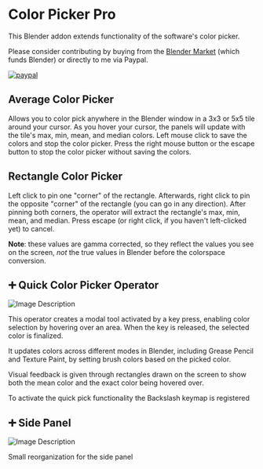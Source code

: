 # Color Picker Pro
This Blender addon extends functionality of the software's color picker.

Please consider contributing by buying from the [Blender Market](https://blendermarket.com/products/color-picker-pro) (which funds Blender) or directly to me via Paypal.

[![paypal](https://www.paypalobjects.com/en_US/i/btn/btn_donate_SM.gif)](https://www.paypal.com/cgi-bin/webscr?cmd=_donations&business=LLDQGZ94K3ZUW&currency_code=USD&source=url)


## Average Color Picker
Allows you to color pick anywhere in the Blender window in a 3x3 or 5x5 tile around your cursor.
As you hover your cursor, the panels will update with the tile's max, min, mean, and median colors. 
Left mouse click to save the colors and stop the color picker.
Press the right mouse button or the escape button to stop the color picker without saving the colors.

## Rectangle Color Picker
Left click to pin one "corner" of the rectangle. 
Afterwards, right click to pin the opposite "corner" of the rectangle (you can go in any direction). 
After pinning both corners, the operator will extract the rectangle's max, min, mean, and median.
Press escape (or right click, if you haven't left-clicked yet) to cancel.

**Note**: these values are gamma corrected, so they reflect the values you see on the screen, *not* the true values in Blender before the colorspace conversion.

## ➕ Quick Color Picker Operator

![Image Description](https://github.com/longiy/static-assets/blob/main/ColorPickerPro-assets/ColorPickerProPlus_gif.gif)

This operator creates a modal tool activated by a key press, enabling color selection by hovering over an area. When the key is released, the selected color is finalized.

It updates colors across different modes in Blender, including Grease Pencil and Texture Paint, by setting brush colors based on the picked color.

Visual feedback is given through rectangles drawn on the screen to show both the mean color and the exact color being hovered over.

To activate the quick pick functionality the Backslash keymap is registered

## ➕ Side Panel

![Image Description](https://github.com/longiy/static-assets/blob/main/ColorPickerPro-assets/ColorPickerProPanel.png)

Small reorganization for the side panel
